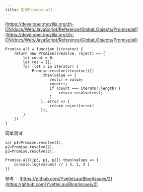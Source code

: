 ```yaml
---
title: 实现Promise.all
---
```


[https://developer.mozilla.org/zh-CN/docs/Web/JavaScript/Reference/Global_Objects/Promise/all](https://developer.mozilla.org/zh-CN/docs/Web/JavaScript/Reference/Global_Objects/Promise/all)


```
Promise.all = function (iterator) {
    return new Promise((resolve, reject) => {
        let count = 0;
        let res = [];
        for (let i in iterator) {
            Promise.resolve(iterator[i])
                .then(value => {
                    res[i] = value;
                    count++;
                    if (count === iterator.length) {
                        return resolve(res);
                    }
                }, error => {
                    return reject(error)
                });
        }
    })
}
```
简单测试
```
var p1=Promise.resolve(1),
p2=Promise.resolve(2),
p3=Promise.resolve(3);

Promise.all([p3, p1, p2]).then(values => {
    console.log(values) // [ 3, 1, 2 ]
})
```


参考：
[https://github.com/YvetteLau/Blog/issues/2](https://github.com/YvetteLau/Blog/issues/2)
